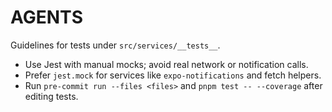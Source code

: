 # AGENTS

Guidelines for tests under `src/services/__tests__`.

- Use Jest with manual mocks; avoid real network or notification calls.
- Prefer `jest.mock` for services like `expo-notifications` and fetch helpers.
- Run `pre-commit run --files <files>` and `pnpm test -- --coverage` after editing tests.
